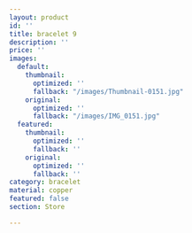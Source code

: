 ```yaml
---
layout: product
id: ''
title: bracelet 9
description: ''
price: ''
images:
  default:
    thumbnail:
      optimized: ''
      fallback: "/images/Thumbnail-0151.jpg"
    original:
      optimized: ''
      fallback: "/images/IMG_0151.jpg"
  featured:
    thumbnail:
      optimized: ''
      fallback: ''
    original:
      optimized: ''
      fallback: ''
category: bracelet
material: copper
featured: false
section: Store

---
```


